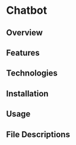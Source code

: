 # Chatbot

## Overview

## Features

## Technologies

## Installation

## Usage

## File Descriptions
